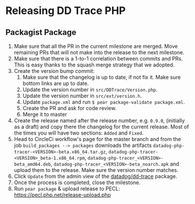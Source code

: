 # Releasing DD Trace PHP

## Packagist Package

1. Make sure that all the PR in the current milestone are merged. Move remaining PRs that will not make into the release to the next milestone.
1. Make sure that there is a 1-to-1 correlation between commits and PRs. This is easy thanks to the squash merge strategy that we adopted.
1. Create the version bump commit:
    1. Make sure that the changelog is up to date, if not fix it. Make sure bottom links are up to date.
    1. Update the version number in `src/DDTrace/Version.php`.
    1. Update the version number in `src/ext/version.h`.
    1. Update `package.xml` and run `$ pear package-validate package.xml`.
    1. Create the PR and ask for code review.
    1. Merge it to master
1. Create the release named after the release number, e.g. `0.9.0`, (initially as a draft) and copy there the changelog
   for the current release. Most of the times you will have two sections: `Added` and `Fixed`.
1. Head to CircleCi workflow's page for the master branch and from the job `build_packages --> packages` downloads the
   artifacts `datadog-php-tracer-<VERSION>-beta.x86_64.tar.gz`, `datadog-php-tracer-<VERSION>_beta-1.x86_64.rpm`,
   `datadog-php-tracer_<VERSION>-beta_amd64.deb`, `datadog-php-tracer_<VERSION>-beta_noarch.apk` and upload them to
   the release. Make sure the version number matches.
1. Click `Update` from the admin view of the [datadog/dd-trace][packagist] package.
1. Once the process is completed, close the milestone.
1. Run `pear package` & upload release to PECL: https://pecl.php.net/release-upload.php

[packagist]: https://packagist.org/packages/datadog/dd-trace
